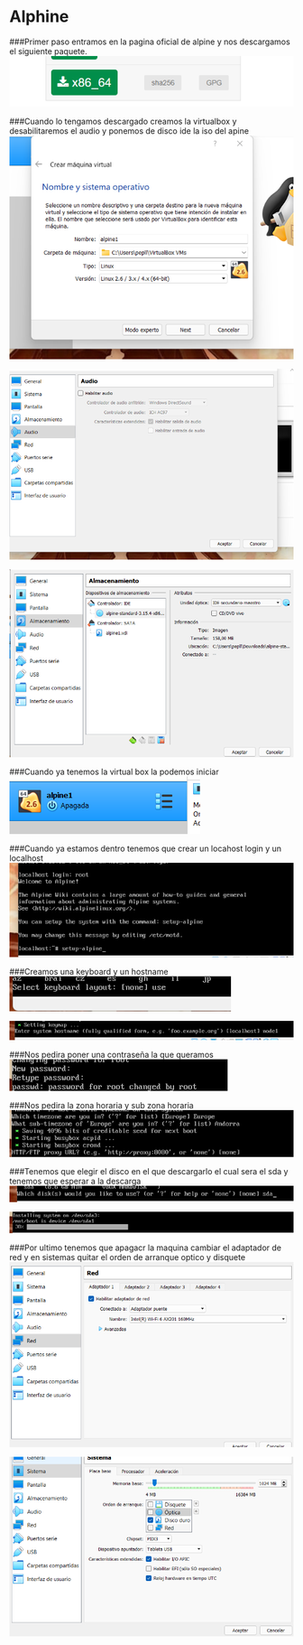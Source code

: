 # Alphine

###Primer paso entramos en la pagina oficial de alpine y nos descargamos el siguiente paquete.
![Paso1](Alphine/Paso1.png "Paso 1")

###Cuando lo tengamos descargado creamos la virtualbox y desabilitaremos el audio y ponemos de disco ide la iso del apine
![Paso2](Alphine/Paso2.png "Paso 2")

![Paso3](Alphine/Paso4.png "Paso 4")

![Paso4](Alphine/Paso5.png "Paso 5")

###Cuando ya tenemos la virtual box la podemos iniciar
![Paso5](Alphine/Paso3.png "Paso 3")

###Cuando ya estamos dentro tenemos que crear un locahost login y un localhost
![Paso6](Alphine/Paso6.png "Paso 6")

###Creamos una keyboard y un hostname
![Paso7](Alphine/Paso7.png "Paso 7")

![Paso8](Alphine/Paso8.png "Paso 8")

###Nos pedira poner una contraseña la que queramos
![Paso9](Alphine/Paso9.png "Paso 9")

###Nos pedira la zona horaria y sub zona horaria
![Paso10](Alphine/Paso10.png "Paso 10")

###Tenemos que elegir el disco en el que descargarlo el cual sera el sda y tenemos que esperar a la descarga
![Paso11](Alphine/Paso11.png "Paso 11")

![Paso12](Alphine/Paso12.png "Paso 12")

###Por ultimo tenemos que apagacr la maquina cambiar el adaptador de red y en sistemas quitar el orden de arranque optico y disquete
![Paso13](Alphine/Paso13.png "Paso 13")

![Paso14](Alphine/Paso14.png "Paso 14")


